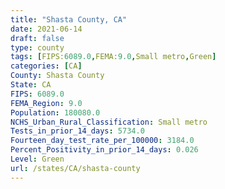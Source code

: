 ```yaml
---
title: "Shasta County, CA"
date: 2021-06-14
draft: false
type: county
tags: [FIPS:6089.0,FEMA:9.0,Small metro,Green]
categories: [CA]
County: Shasta County
State: CA
FIPS: 6089.0
FEMA_Region: 9.0
Population: 180080.0
NCHS_Urban_Rural_Classification: Small metro
Tests_in_prior_14_days: 5734.0
Fourteen_day_test_rate_per_100000: 3184.0
Percent_Positivity_in_prior_14_days: 0.026
Level: Green
url: /states/CA/shasta-county
---
```



